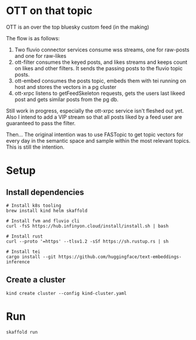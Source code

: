 # OTT on that topic

OTT is an over the top bluesky custom feed (in the making)

The flow is as follows:

1. Two fluvio connector services consume wss streams, one for raw-posts and one for raw-likes
2. ott-filter consumes the keyed posts, and likes streams and keeps count on likes and other filters.
  It sends the passing posts to the fluvio topic posts.
3. ott-embed consumes the posts topic, embeds them  with tei running on host and stores the vectors in a pg cluster
4. ott-xrpc listens to getFeedSkeleton requests, gets the users last likeed post and gets similar posts from the pg db.

Still work in progress, especially the ott-xrpc service isn't fleshed out yet. Also I intend to add a VIP stream so that all posts 
liked by a feed user are guaranteed to pass the filter.

Then... The original intention was to use FASTopic to get topic vectors for every day in the semantic space and sample within the most relevant topics.
This is still the intention.

# Setup

## Install dependencies

```shell
# Install k8s tooling
brew install kind helm skaffold

# Install fvm and fluvio cli
curl -fsS https://hub.infinyon.cloud/install/install.sh | bash

# Install rust
curl --proto '=https' --tlsv1.2 -sSf https://sh.rustup.rs | sh

# Install tei
cargo install --git https://github.com/huggingface/text-embeddings-inference

```

## Create a cluster

```shell
kind create cluster --config kind-cluster.yaml
```

# Run

```shell
skaffold run
```
